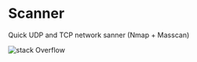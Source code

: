 # Scanner
Quick UDP and TCP network sanner (Nmap + Masscan)

![stack Overflow](http://lmsotfy.com/so.png)

